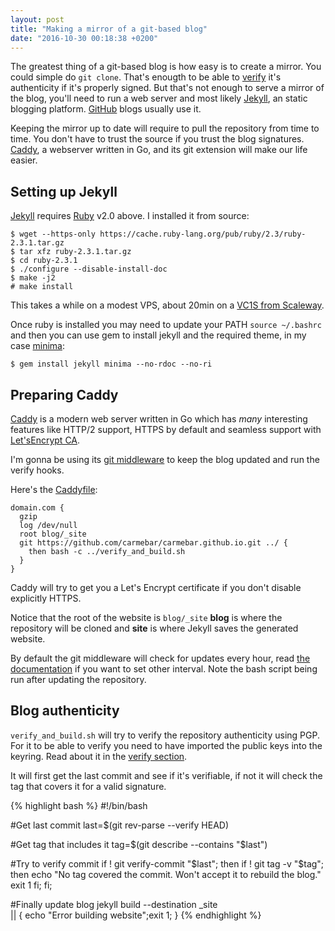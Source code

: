 ```yaml
---
layout: post
title: "Making a mirror of a git-based blog"
date: "2016-10-30 00:18:38 +0200"
---
```

The greatest thing of a git-based blog is how easy is to create a mirror. You
could simple do `git clone`. That's enougth to be able to [verify](/verify/)
it's authenticity if it's properly signed.
But that's not enough to serve a mirror of the blog, you'll need to run a
web server and most likely [Jekyll](https://jekyllrb.com), an static blogging platform.
[GitHub](https://github.com/) blogs usually use it.

Keeping the mirror up to date will require to pull the repository from time to
time. You don't have to trust the source if you trust the blog signatures.
[Caddy](https://caddyserver.com/), a webserver written in Go, and its git extension
will make our life easier.

Setting up Jekyll
-----------------

[Jekyll](https://jekyllrb.com) requires [Ruby](https://www.ruby-lang.org) v2.0
above. I installed it from source:

    $ wget --https-only https://cache.ruby-lang.org/pub/ruby/2.3/ruby-2.3.1.tar.gz
    $ tar xfz ruby-2.3.1.tar.gz
    $ cd ruby-2.3.1
    $ ./configure --disable-install-doc
    $ make -j2
    # make install

This takes a while on a modest VPS, about 20min on a [VC1S from Scaleway](https://www.scaleway.com/).

Once ruby is installed you may need to update your PATH `source ~/.bashrc` and then
you can use gem to install jekyll and the required theme, in my case [minima](https://github.com/jekyll/minima):

    $ gem install jekyll minima --no-rdoc --no-ri

Preparing Caddy
---------------

[Caddy](https://caddyserver.com/) is a modern web server written in Go which has
*many* interesting features like HTTP/2 support, HTTPS by default and seamless
support with [Let'sEncrypt CA](https://letsencrypt.org/).

I'm gonna be using its [git middleware](https://github.com/abiosoft/caddy-git) to
keep the blog updated and run the verify hooks.

Here's the [Caddyfile](https://caddyserver.com/docs/caddyfile):

    domain.com {
      gzip
      log /dev/null
      root blog/_site
      git https://github.com/carmebar/carmebar.github.io.git ../ {
        then bash -c ../verify_and_build.sh
      }
    }

Caddy will try to get you a Let's Encrypt certificate if you don't disable
explicitly HTTPS.

Notice that the root of the website is `blog/_site` __blog__ is where the repository
will be cloned and __site__ is where Jekyll saves the generated website.

By default the git middleware will check for updates every hour, read
[the documentation](https://caddyserver.com/docs/git) if you want to set other interval.
Note the bash script being run after updating the repository.

Blog authenticity
-----------------
`verify_and_build.sh` will try to verify the repository authenticity using PGP.
For it to be able to verify you need to have imported the public keys into the keyring.
Read about it in the [verify section](/verify/#getting-the-public-keys).

It will first get the last commit and see if it's verifiable, if not it will
check the tag that covers it for a valid signature.

{% highlight bash %}
#!/bin/bash

#Get last commit
last=$(git rev-parse --verify HEAD)

#Get tag that includes it
tag=$(git describe --contains "$last")

#Try to verify commit
if ! git verify-commit "$last"; then
  if ! git tag -v "$tag"; then
    echo "No tag covered the commit. Won't accept it to rebuild the blog."
    exit 1
  fi;
fi;

#Finally update blog
jekyll build --destination _site \
 || { echo "Error building website";exit 1; }
{% endhighlight %}
